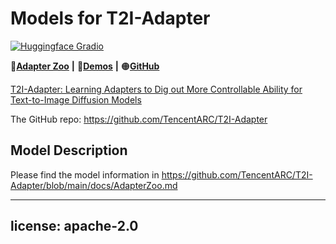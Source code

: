 # Models for T2I-Adapter

[![Huggingface Gradio](https://img.shields.io/static/v1?label=Demo&message=Huggingface%20Gradio&color=orange)](https://huggingface.co/spaces/Adapter/T2I-Adapter) 

🏰[**Adapter Zoo**](https://github.com/TencentARC/T2I-Adapter/blob/main/docs/AdapterZoo.md)  **|** 🎨[**Demos**](https://github.com/TencentARC/T2I-Adapter/blob/main/docs/examples.md) **|** 🟠[**GitHub**](https://github.com/TencentARC/T2I-Adapter)

[T2I-Adapter: Learning Adapters to Dig out More Controllable Ability for Text-to-Image Diffusion Models](https://arxiv.org/abs/2302.08453)

The GitHub repo: <https://github.com/TencentARC/T2I-Adapter>

## Model Description

Please find the model information in https://github.com/TencentARC/T2I-Adapter/blob/main/docs/AdapterZoo.md

---
license: apache-2.0
---
